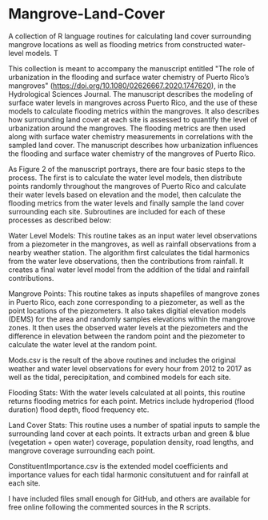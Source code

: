 # Mangrove-Land-Cover
A collection of R language routines for calculating land cover surrounding mangrove locations as well as flooding metrics from constructed water-level models. T

This collection is meant to accompany the manuscript entitled "The role of urbanization in the flooding and surface water chemistry of Puerto Rico’s mangroves" (https://doi.org/10.1080/02626667.2020.1747620), in the Hydrological Sciences Journal. The manuscript describes the modeling of surface water levels in mangroves across Puerto Rico, and the use of these models to calculate flooding metrics within the mangroves. It also describes how surrounding land cover at each site is assessed to quantify the level of urbanization around the mangroves. The flooding metrics are then used along with surface water chemistry measurements in correlations with the sampled land cover. The manuscript describes how urbanization influences the flooding and surface water chemistry of the mangroves of Puerto Rico.

As Figure 2 of the manuscript portrays, there are four basic steps to the process. The first is to calculate the water level models, then distribute points randomly throughout the mangroves of Puerto Rico and calculate their water levels based on elevation and the model, then calculate the flooding metrics from the water levels and finally sample the land cover surrounding each site. Subroutines are included for each of these processes as described below:

Water Level Models: This routine takes as an input water level observations from a piezometer in the mangroves, as well as rainfall observations from a nearby weather station. The algorithm first calculates the tidal harmonics from the water leve observations, then the contributions from rainfall. It creates a final water level model from the addition of the tidal and rainfall contributions.

Mangrove Points: This routine takes as inputs shapefiles of mangrove zones in Puerto Rico, each zone corresponding to a piezometer, as well as the point locations of the piezometers. It also takes digitial elevation models (DEMS) for the area and randomly samples elevations within the mangrove zones. It then uses the observed water levels at the piezometers and the difference in elevation between the random point and the piezometer to calculate the water level at the random point.

Mods.csv is the result of the above routines and includes the original weather and water level observations for every hour from 2012 to 2017 as well as the tidal, perecipitation, and combined models for each site.

Flooding Stats:  With the water levels calculated at all points, this routine returns flooding metrics for each point. Metrics include hydroperiod (flood duration) flood depth, flood frequency etc.

Land Cover Stats:  This routine uses a number of spatial inputs to sample the surrounding land cover at each points. It extracts urban and green & blue (vegetation + open water) coverage, population density, road lengths, and mangrove coverage surrounding each point. 

ConstituentImportance.csv is the extended model coefficients and importance values for each tidal harmonic consitutuent and for rainfall at each site. 

I have included files small enough for GitHub, and others are available for free online following the commented sources in the R scripts. 
